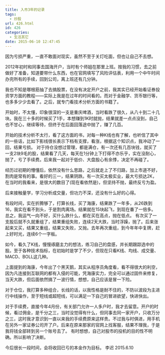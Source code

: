 ```yaml
---
title: 入市3年的记录
tags:
  - 炒股
url: 426.html
id: 426
categories:
  - 生活其它
date: 2015-06-10 12:47:45
---
```


因为亏损严重，一直不敢面对现实，虽然不至于关灯吃面，但也让自己不去想。

2012年初时和同事去国海开户，当时有个师姐在那里上班。按我的习惯，去之前做好了准备，知道要带什么东西，也在官网填写了风险评估表，利用一个中午时间办完所有的手续，回到公司，离上班还有几分钟。 
<!-- more -->
我也不知是哪根筋抽了去搞股票，在没有决定开户之前，我其实已经开始看证券投资学方面的教程——实际上我是在过年的时间看的。而对于金融学、货币银行等，也多多少少去看了。之后，就专门看技术分析方面的书籍了。

开始时，不太懂，印象很深的一支是重庆啤酒，当时看跌了很久，从八十到二十几块。我在三十多的时候买了1手，本想赚到1K时就抛，结果就差一点点没到，自己也不甘心，继续等待，但终于在后面回落途中抛了，赚了几百。 

开始的技术分析不太行，看了这方面的书，对每一种K线也有了解，也听信了其中的一些话，比如下影线很长表示下档有支撑，看涨，根据这个知识点，我冲动了一回，结果亏损。 对于持仓没想过管理，都是满仓，有一次还有几百块钱，就买了一支2块9毛的股，结果看了几天，每天在1分钟上下打得不亦乐乎，实在没耐心，抛了，亏了手续费。后来我一起对于低价、大盘股心有余悸，决定不再碰了。 

经历过初期的懵懂后，依然没有什么思路，之后就走上了不归路，加上市道不好，割肉是常有的事。看好的三一，结果阴跌。有一次买太极实业，最大亏损达2K，在当时的我看来，是很大的数目了(现在看依然是)，但坚持不抛，最终反亏为盈。 

后来接触量学，学习分析成交量，但功力不深，还没有什么好的心得。 

有段时间，实在折腾够了，打算长线，买了海康，结果跌了一年多，从26跌到16，我实在看不到头，于是割肉离场。结果就在15块起飞，到现在番了一倍多。 总之，我运气一向不好，买什么跌什么，都在买在高点，抛在低点。 有次买了一支股后就不久就重组了，结果重组失败，连续2天大跌，当时浮躁，抛了。后来涨起来又买，结果又重组，结果又失败，又抛。去年再次重组，到今年年中复牌，赶上好时光，连续6个一字板。 

如今，看久了K线，慢慢琢磨主力的想法，练习自己的盘感，并长期跟踪选中的股。至于各种技术指标，在初始时是学了不少，但现在只看K线、均线、成交量、MACD、BOLL这几种。 

上面提到的海康，今年出了个黑天鹅，其实从程序员角度看，看不得很大的利空，因为凡连接到互联网的都有入侵的可能，凭海康实力，完全可以通过固件来修复，当天大跌，但后面依然搞了一波行情，想想，自己应该是冒一下险。 

对于仓位，我打算多种组合，长线的话，以我性格是耐不住的，不防以波段为主进行中线操作，至于短线或超短线，可以满足一下自己的冒进欲望，快进快出。 

对于手续费，直接今年4月份，有关部门允许一人多户时，我才去留意。开户的时候，看过佣金，是千分之三，当时没觉得有什么，但同事去同一家开户，只收万分之三，这时我才意识到一直以来我的手续费原来这样贵。不过我与时俱进，用手机在另外一家证券公司开了户。后来在原来那家的官网上找客服，结果不理我，于是我将钱全部转到另一个账号去了。 有时想想，自己对股市的投机的目的性不明确。所以影响了决断。

今后很长一段时间，会将收回已亏的本金作为目标。
李迟 2015.6.10